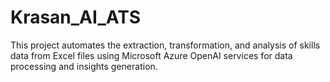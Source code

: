 # Krasan_AI_ATS
This project automates the extraction, transformation, and analysis of skills data from Excel files using Microsoft Azure OpenAI services for data processing and insights generation.
